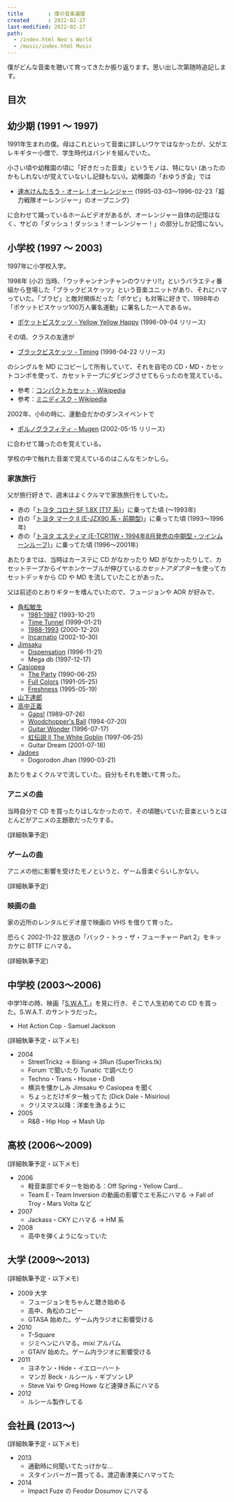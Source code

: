 ```yaml
---
title        : 僕の音楽遍歴
created      : 2022-02-27
last-modified: 2022-02-27
path:
  - /index.html Neo's World
  - /music/index.html Music
---
```


僕がどんな音楽を聴いて育ってきたか振り返ります。思い出し次第随時追記します。


## 目次


## 幼少期 (1991 ～ 1997)

1991年生まれの僕。母はこれといって音楽に詳しいワケではなかったが、父がエレキギター小僧で、学生時代はバンドを組んでいた。

小さい頃や幼稚園の頃に「好きだった音楽」というモノは、特にない (あったのかもしれないが覚えていないし記録もない)。幼稚園の「おゆうぎ会」では

- [速水けんたろう - オーレ！オーレンジャー](https://ja.wikipedia.org/wiki/%E8%B6%85%E5%8A%9B%E6%88%A6%E9%9A%8A%E3%82%AA%E3%83%BC%E3%83%AC%E3%83%B3%E3%82%B8%E3%83%A3%E3%83%BC) (1995-03-03～1996-02-23「超力戦隊オーレンジャー」のオープニング)

に合わせて踊っているホームビデオがあるが、オーレンジャー自体の記憶はなく、サビの「ダッシュ！ダッシュ！オーレンジャー！」の部分しか記憶にない。


## 小学校 (1997 ～ 2003)

1997年に小学校入学。

1998年 (小2) 当時、「ウッチャンナンチャンのウリナリ!!」というバラエティ番組から登場した「ブラックビスケッツ」という音楽ユニットがあり、それにハマっていた。「ブラピ」と敵対関係だった「ポケビ」も対等に好きで、1998年の「ポケットビスケッツ100万人署名運動」に署名した一人であるｗ。

- [ポケットビスケッツ - Yellow Yellow Happy](https://ja.wikipedia.org/wiki/YELLOW_YELLOW_HAPPY) (1996-09-04 リリース)

その頃、クラスの友達が

- [ブラックビスケッツ - Timing](https://ja.wikipedia.org/wiki/Timing_(%E6%9B%B2)) (1998-04-22 リリース)

のシングルを MD にコピーして所有していて、それを自宅の CD・MD・カセットコンポを使って、カセットテープにダビングさせてもらったのを覚えている。

- 参考：[コンパクトカセット - Wikipedia](https://ja.wikipedia.org/wiki/%E3%82%B3%E3%83%B3%E3%83%91%E3%82%AF%E3%83%88%E3%82%AB%E3%82%BB%E3%83%83%E3%83%88)
- 参考：[ミニディスク - Wikipedia](https://ja.wikipedia.org/wiki/%E3%83%9F%E3%83%8B%E3%83%87%E3%82%A3%E3%82%B9%E3%82%AF)

2002年、小6の時に、運動会だかのダンスイベントで

- [ポルノグラフィティ - Mugen](https://ja.wikipedia.org/wiki/Mugen_(%E6%9B%B2)) (2002-05-15 リリース)

に合わせて踊ったのを覚えている。

学校の中で触れた音楽で覚えているのはこんなモンかしら。

### 家族旅行

父が旅行好きで、週末はよくクルマで家族旅行をしていた。

- 赤の「[トヨタ コロナ SF 1.8X (T17 系)](https://ja.wikipedia.org/wiki/%E3%83%88%E3%83%A8%E3%82%BF%E3%83%BB%E3%82%B3%E3%83%AD%E3%83%8A#9%E4%BB%A3%E7%9B%AE_T170%E5%9E%8B%EF%BC%881987%E5%B9%B4_-_1992%E5%B9%B4%EF%BC%89)」に乗ってた頃 (～1993年)
- 白の「[トヨタ マーク II (E-JZX90 系・前期型)](https://ja.wikipedia.org/wiki/%E3%83%88%E3%83%A8%E3%82%BF%E3%83%BB%E3%83%9E%E3%83%BC%E3%82%AFII#7%E4%BB%A3%E7%9B%AE_X90%E5%9E%8B%EF%BC%881992%E5%B9%B4_-_1996%E5%B9%B4%EF%BC%89)」に乗ってた頃 (1993～1996年)
- 赤の「[トヨタ エスティマ (E-TCR11W・1994年8月発売の中期型・ツインムーンルーフ)](https://ja.wikipedia.org/wiki/%E3%83%88%E3%83%A8%E3%82%BF%E3%83%BB%E3%82%A8%E3%82%B9%E3%83%86%E3%82%A3%E3%83%9E#%E5%88%9D%E4%BB%A3%EF%BC%881990%E5%B9%B4_-_2000%E5%B9%B4%EF%BC%89)」に乗ってた頃 (1996～2001年)

あたりまでは、当時はカーステに CD がなかったり MD がなかったりして、カセットテープからイヤホンケーブルが伸びている*カセットアダプター*を使ってカセットデッキから CD や MD を流していたことがあった。

父は前述のとおりギターを嗜んでいたので、フュージョンや AOR が好みで、

- [角松敏生](https://ja.wikipedia.org/wiki/%E8%A7%92%E6%9D%BE%E6%95%8F%E7%94%9F)
  - [1981-1987](https://ja.wikipedia.org/wiki/1981-1987) (1993-10-21)
  - [Time Tunnel](https://ja.wikipedia.org/wiki/TIME_TUNNEL) (1999-01-21)
  - [1988-1993](https://ja.wikipedia.org/wiki/1988-1993) (2000-12-20)
  - [Incarnatio](https://ja.wikipedia.org/wiki/INCARNATIO) (2002-10-30)
- [Jimsaku](https://ja.wikipedia.org/wiki/%E3%82%B8%E3%83%B3%E3%82%B5%E3%82%AF)
  - [Dispensation](https://ja.wikipedia.org/wiki/DISPENSATION) (1996-11-21)
  - Mega db (1997-12-17)
- [Casiopea](https://ja.wikipedia.org/wiki/%E3%82%AB%E3%82%B7%E3%82%AA%E3%83%9A%E3%82%A2_(%E3%83%90%E3%83%B3%E3%83%89))
  - [The Party](https://ja.wikipedia.org/wiki/THE_PARTY) (1990-06-25)
  - [Full Colors](https://ja.wikipedia.org/wiki/FULL_COLORS) (1991-05-25)
  - [Freshness](https://ja.wikipedia.org/wiki/FRESHNESS) (1995-05-19)
- [山下達郎](https://ja.wikipedia.org/wiki/%E5%B1%B1%E4%B8%8B%E9%81%94%E9%83%8E)
- [高中正義](https://ja.wikipedia.org/wiki/%E9%AB%98%E4%B8%AD%E6%AD%A3%E7%BE%A9)
  - [Gaps!](https://ja.wikipedia.org/wiki/GAPS!) (1989-07-26)
  - [Woodchopper's Ball](https://ja.wikipedia.org/wiki/WOODCHOPPER%27S_BALL) (1994-07-20)
  - [Guitar Wonder](https://ja.wikipedia.org/wiki/Guitar_Wonder) (1996-07-17)
  - [虹伝説 II The White Goblin](https://ja.wikipedia.org/wiki/%E8%99%B9%E4%BC%9D%E8%AA%ACII_THE_WHITE_GOBLIN) (1997-06-25)
  - Guitar Dream (2001-07-18)
- [Jadoes](https://ja.wikipedia.org/wiki/%E3%82%B8%E3%83%A3%E3%83%89%E3%83%BC%E3%82%BA)
  - Dogorodon Jhan (1990-03-21)

あたりをよくクルマで流していた。自分もそれを聴いて育った。

### アニメの曲

当時自分で CD を買ったりはしなかったので、その頃聴いていた音楽というとほとんどがアニメの主題歌だったりする。

(詳細執筆予定)

### ゲームの曲

アニメの他に影響を受けたモノというと、ゲーム音楽ぐらいしかない。

(詳細執筆予定)

### 映画の曲

家の近所のレンタルビデオ屋で映画の VHS を借りて育った。

恐らく 2002-11-22 放送の「バック・トゥ・ザ・フューチャー Part 2」をキッカケに BTTF にハマる。

(詳細執筆予定)


## 中学校 (2003～2006)

中学1年の時、映画「[S.W.A.T.](https://ja.wikipedia.org/wiki/S.W.A.T.)」を見に行き、そこで人生初めての CD を買った。S.W.A.T. のサントラだった。

- Hot Action Cop - Samuel Jackson

(詳細執筆予定・以下メモ)

- 2004
  - StreetTrickz → Bilang → 3Run (SuperTricks.tk)
  - Forum で聞いたり Tunatic で調べたり
  - Techno・Trans・House・DnB
  - 横浜を懐かしみ Jimsaku や Casiopea を聞く
  - ちょっとだけギター触ってた (Dick Dale - Misirlou)
  - クリスマス以降：洋楽を漁るように
- 2005
  - R&B・Hip Hop → Mash Up


## 高校 (2006～2009)

(詳細執筆予定・以下メモ)

- 2006
  - 軽音楽部でギターを始める：Off Spring・Yellow Card…
  - Team E・Team Inversion の動画の影響でエモ系にハマる → Fall of Troy・Mars Volta など
- 2007
  - Jackass・CKY にハマる → HM 系
- 2008
  - 高中を弾くようになっていた


## 大学 (2009～2013)

(詳細執筆予定・以下メモ)

- 2009 大学
  - フュージョンをちゃんと聴き始める
  - 高中、角松のコピー
  - GTASA 始めた。ゲーム内ラジオに影響受ける
- 2010
  - T-Square
  - ジミヘンにハマる。mixi アルバム
  - GTAIV 始めた。ゲーム内ラジオに影響受ける
- 2011
  - ヨネケン・Hide・イエローハート
  - マンガ Beck・ルシール・ギブソン LP
  - Steve Vai や Greg Howe など速弾き系にハマる
- 2012
  - ルシール製作してる


## 会社員 (2013～)

(詳細執筆予定・以下メモ)

- 2013
  - 通勤時に何聞いてたっけかな…
  - スタインバーガー買ってる。渡辺香津美にハマってた
- 2014
  - Impact Fuze の Feodor Dosumov にハマる

